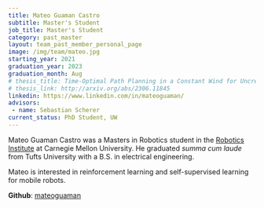 ```yaml
---
title: Mateo Guaman Castro
subtitle: Master's Student
job_title: Master's Student
category: past_master
layout: team_past_member_personal_page
image: /img/team/mateo.jpg
starting_year: 2021
graduation_year: 2023
graduation_month: Aug
# thesis_title: Time-Optimal Path Planning in a Constant Wind for Uncrewed Aerial Vehicles using Dubins Set Classification
# thesis_link: http://arxiv.org/abs/2306.11845
linkedin: https://www.linkedin.com/in/mateoguaman/
advisors:
 - name: Sebastian Scherer
current_status: PhD Student, UW
---
```


<!-- {{page.title}} graduated in {{ page.graduation_month }} {{page.graduation_year}}. -->

Mateo Guaman Castro was a Masters in Robotics student in the [Robotics Institute](https://www.ri.cmu.edu "Robotics Institute Homepage") at Carnegie Mellon University. He graduated *summa cum laude* from Tufts University with a B.S. in electrical engineering.

Mateo is interested in reinforcement learning and self-supervised learning for mobile robots.

<!-- <br> -->

<!-- **Website**: [bradymoon.com](https://bradymoon.com) -->

<!-- **Email**: [mguamanc@cmu.edu](mailto:mguamanc@cmu.edu) -->

**Github**: [mateoguaman](https://github.com/mateoguaman)




<!-- <big><i class="fab fa-github"></i></big> -->
